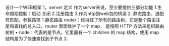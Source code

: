 设计一个WEB框架
1，server 定义
作为server来说，至少要提供三部分功能
    1.生命周期控制：启动 关闭
    2.注册路由
    3.作为http到web包的桥梁
2. 静态路由、通配符匹配、参数路径
    1.静态路由 router：维持住了所有的路由树，它是整个路由注 册和查找的总入口。router 里面维护了一个 map， 是按照 HTTP 方法来组织路由树的 • node：代表的是节点。它里面有一个 children 的 map 结构，使用 map 结构是为了快速查找到子节点
    2.